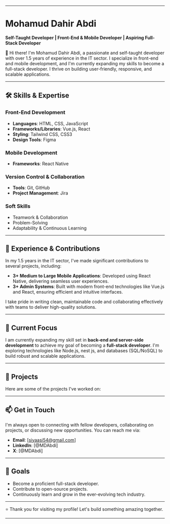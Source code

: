 

---

# Mohamud Dahir Abdi  
**Self-Taught Developer | Front-End & Mobile Developer | Aspiring Full-Stack Developer**

👋 Hi there! I'm Mohamud Dahir Abdi, a passionate and self-taught developer with over 1.5 years of experience in the IT sector. I specialize in front-end and mobile development, and I'm currently expanding my skills to become a full-stack developer. I thrive on building user-friendly, responsive, and scalable applications.

---

## 🛠️ **Skills & Expertise**

### Front-End Development  
- **Languages**: HTML, CSS, JavaScript  
- **Frameworks/Libraries**: Vue.js, React  
- **Styling**: Tailwind CSS, CSS3  
- **Design Tools**: Figma  

### Mobile Development  
- **Frameworks**: React Native  

### Version Control & Collaboration  
- **Tools**: Git, GitHub  
- **Project Management**: Jira  

### Soft Skills  
- Teamwork & Collaboration  
- Problem-Solving  
- Adaptability & Continuous Learning  

---

## 🚀 **Experience & Contributions**

In my 1.5 years in the IT sector, I've made significant contributions to several projects, including:  
- **3+ Medium to Large Mobile Applications**: Developed using React Native, delivering seamless user experiences.  
- **3+ Admin Systems**: Built with modern front-end technologies like Vue.js and React, ensuring efficient and intuitive interfaces.  

I take pride in writing clean, maintainable code and collaborating effectively with teams to deliver high-quality solutions.

---

## 🌱 **Current Focus**  
I am currently expanding my skill set in **back-end and server-side development** to achieve my goal of becoming a **full-stack developer**. I'm exploring technologies like Node.js, nest js, and databases (SQL/NoSQL) to build robust and scalable applications.

---

## 📂 **Projects**  
Here are some of the projects I've worked on:  



---

## 📫 **Get in Touch**  
I'm always open to connecting with fellow developers, collaborating on projects, or discussing new opportunities. You can reach me via:  
- **Email**: [siyaasi54@gmail.com]  
- **LinkedIn**: [@MDAbdi]  
- **X**: [@MDAbdi]  

---

## 🎯 **Goals**  
- Become a proficient full-stack developer.  
- Contribute to open-source projects.  
- Continuously learn and grow in the ever-evolving tech industry.  

---

⭐ Thank you for visiting my profile! Let's build something amazing together.  

---


